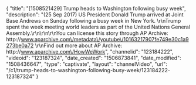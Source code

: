 {
    "title": "[1508521429] Trump heads to Washington following busy week",
    "description": "(25 Sep 2017) US President Donald Trump arrived at Joint Base Andrews on Sunday following a busy week in New York. \r\nTrump spent the week meeting world leaders as part of the United Nations General Assembly.\r\n\r\n\r\nYou can license this story through AP Archive: http:\/\/www.aparchive.com\/metadata\/youtube\/10163217907fe749e30c1a9273be0a72 \r\nFind out more about AP Archive: http:\/\/www.aparchive.com\/HowWeWork",
    "channelid": "123184222",
    "videoid": "123187324",
    "date_created": "1506873841",
    "date_modified": "1508436647",
    "type": "captivate",
    "layout": "channelVideo",
    "url": "\/c1\/trump-heads-to-washington-following-busy-week\/123184222-123187324"
}